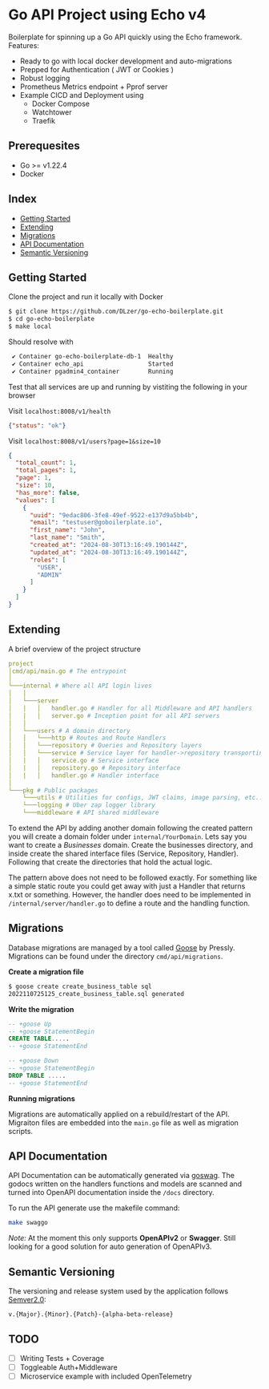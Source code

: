# Go API Project using Echo v4

Boilerplate for spinning up a Go API quickly using the Echo framework.
Features:
- Ready to go with local docker development and auto-migrations
- Prepped for Authentication ( JWT or Cookies )
- Robust logging
- Prometheus Metrics endpoint + Pprof server
- Example CICD and Deployment using
    - Docker Compose
    - Watchtower
    - Traefik

## Prerequesites
- Go >= v1.22.4
- Docker

## Index

* [Getting Started](#getting-started)
* [Extending](#extending)
* [Migrations](#migrations)
* [API Documentation](#api-documentation)
* [Semantic Versioning](#semantic-versioning)


## Getting Started
Clone the project and run it locally with Docker
```bash
$ git clone https://github.com/DLzer/go-echo-boilerplate.git
$ cd go-echo-boilerplate
$ make local
```

Should resolve with
```bash
 ✔ Container go-echo-boilerplate-db-1  Healthy
 ✔ Container echo_api                  Started
 ✔ Container pgadmin4_container        Running 
```

Test that all services are up and running by vistiting the following in your browser

Visit `localhost:8008/v1/health`
```json
{"status": "ok"}
```

Visit `localhost:8008/v1/users?page=1&size=10`
```json
{
  "total_count": 1,
  "total_pages": 1,
  "page": 1,
  "size": 10,
  "has_more": false,
  "values": [
    {
      "uuid": "9edac806-3fe8-49ef-9522-e137d9a5bb4b",
      "email": "testuser@goboilerplate.io",
      "first_name": "John",
      "last_name": "Smith",
      "created_at": "2024-08-30T13:16:49.190144Z",
      "updated_at": "2024-08-30T13:16:49.190144Z",
      "roles": [
        "USER",
        "ADMIN"
      ]
    }
  ]
}
```


## Extending

A brief overview of the project structure
```yaml
project
│cmd/api/main.go # The entrypoint
│
└───internal # Where all API login lives
│   │
│   └───server
│   |   │   handler.go # Handler for all Middleware and API handlers
│   |   │   server.go # Inception point for all API servers
│   │
│   └───users # A domain directory
│   │   └───http # Routes and Route Handlers
│   │   └───repository # Queries and Repository layers
│   │   └───service # Service layer for handler->repository transporting and logic
│   |   │   service.go # Service interface
│   |   │   repository.go # Repository interface
│   |   │   handler.go # Handler interface
│
└───pkg # Public packages
    └───utils # Utilities for configs, JWT claims, image parsing, etc..
    └───logging # Uber zap logger library
    └───middleware # API shared middleware
```

To extend the API by adding another domain following the created pattern you will create a domain folder under `internal/YourDomain`. Lets say you want to create a *Businesses* domain. Create the businesses directory, and inside create the shared interface files (Service, Repository, Handler). Following that create the directories that hold the actual logic. 

The pattern above does not need to be followed exactly. For something like a simple static route you could get away with just a Handler that returns x.txt or something. However, the handler does need to be implemented in `/internal/server/handler.go` to define a route and the handling function.

## Migrations

Database migrations are managed by a tool called [Goose](https://github.com/pressly/goose) by Pressly. Migrations can be found under the directory `cmd/api/migrations`.

**Create a migration file**
```bash
$ goose create create_business_table sql
2022110725125_create_business_table.sql generated
```

**Write the migration**

```sql
-- +goose Up
-- +goose StatementBegin
CREATE TABLE.....
-- +goose StatementEnd

-- +goose Down
-- +goose StatementBegin
DROP TABLE .....
-- +goose StatementEnd
```

**Running migrations**

Migrations are automatically applied on a rebuild/restart of the API. Migraiton files are embedded into the `main.go` file as well as migration scripts. 

## API Documentation

API Documentation can be automatically generated via [goswag](https://github.com/swaggo/swag). The godocs written on the handlers functions and models are scanned and turned into OpenAPI documentation inside the `/docs` directory.

To run the API generate use the makefile command:
```bash
make swaggo
```

*Note:* At the moment this only supports **OpenAPIv2** or **Swagger**. Still looking for a good solution for auto generation of OpenAPIv3.

## Semantic Versioning

The versioning and release system used by the application follows [Semver2.0](https://semver.org/):
```
v.{Major}.{Minor}.{Patch}-{alpha-beta-release}
```

## TODO
- [ ] Writing Tests + Coverage
- [ ] Toggleable Auth+Middleware
- [ ] Microservice example with included OpenTelemetry